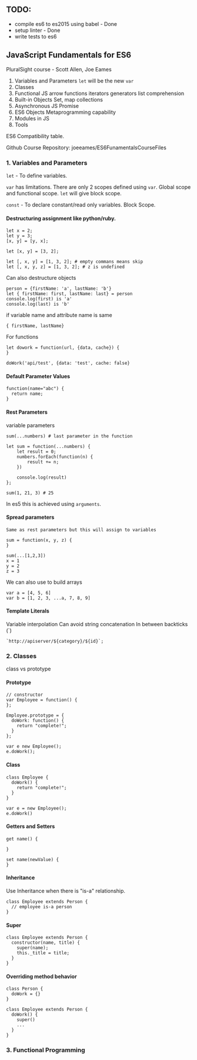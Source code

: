 ## TODO:
- compile es6 to es2015 using babel - Done
- setup linter - Done
- write tests to es6

## JavaScript Fundamentals for ES6
PluralSight course - Scott Allen, Joe Eames

1) Variables and Parameters
`let` will be the new `var`
2) Classes
3) Functional JS
  arrow functions
  iterators
  generators
  list comprehension
4) Built-in Objects
  Set, map collections
5) Asynchronous JS
  Promise
6) ES6 Objects
  Metaprogramming capability
7) Modules in JS
8) Tools

ES6 Compatibility table.

Github Course Repository: joeeames/ES6FunamentalsCourseFiles

### 1. Variables and Parameters
`let` - To define variables.

`var` has limitations. There are only 2 scopes defined using `var`. Global scope and functional scope.
`let` will give block scope.

`const` - To declare constant/read only variables. Block Scope.

#### Destructuring assignment like python/ruby.
```
let x = 2;
let y = 3;
[x, y] = [y, x];

let [x, y] = [3, 2];

let [, x, y] = [1, 3, 2]; # empty commans means skip
let [, x, y, z] = [1, 3, 2]; # z is undefined
```

Can also destructure objects
```
person = {firstName: 'a', lastName: 'b'}
let { firstName: first, lastName: last} = person
console.log(first) is 'a'
console.log(last) is 'b'
```
if variable name and attribute name is same
```
{ firstName, lastName}
```

For functions
```
let dowork = function(url, {data, cache}) {
}

doWork('api/test', {data: 'test', cache: false}
```

#### Default Parameter Values
```
function(name="abc") {
  return name;
}
```

#### Rest Parameters
variable parameters

```
sum(...numbers) # last parameter in the function

let sum = function(...numbers) {
    let result = 0;
    numbers.forEach(function(n) {
        result += n;
    })

    console.log(result)
};

sum(1, 21, 3) # 25
```

In es5 this is achieved using `arguments`.

#### Spread parameters
```
Same as rest parameters but this will assign to variables

sum = function(x, y, z) {
}

sum(...[1,2,3])
x = 1
y = 2
z = 3
```

We can also use to build arrays
```
var a = [4, 5, 6]
var b = [1, 2, 3, ...a, 7, 8, 9]
```

#### Template Literals
Variable interpolation
Can avoid string concatenation
In between backticks (`)

```
`http://apiserver/${category}/${id}`;
```

### 2. Classes

class vs prototype

#### Prototype
```
// constructor
var Employee = function() {
};

Employee.prototype = {
  doWork: function() {
    return "complete!";
  }
};

var e new Employee();
e.doWork();
```

#### Class
```
class Employee {
  doWork() {
    return "complete!";
  }
}

var e = new Employee();
e.doWork()
```

#### Getters and Setters
```
get name() {

}

set name(newValue) {
}
```

#### Inheritance
Use Inheritance when there is "is-a" relationship.

```
class Employee extends Person {
  // employee is-a person
}
```

#### Super
```
class Employee extends Person {
  constructor(name, title) {
    super(name);
    this._title = title;
  }
}
```

#### Overriding method behavior
```
class Person {
  doWork = {}
}

class Employee extends Person {
  doWork() {
    super()
    ...
  }
}
```

### 3. Functional Programming
